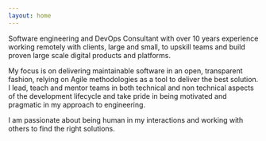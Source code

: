 ```yaml
---
layout: home
---
```


Software engineering and DevOps Consultant with over 10 years experience working remotely with clients, large and small, to upskill teams and build proven large scale digital products and platforms.

My focus is on delivering maintainable software in an open, transparent fashion, relying on Agile methodologies as a tool to deliver the best solution. I lead, teach and mentor teams in both technical and non technical aspects of the development lifecycle and take pride in being motivated and pragmatic in my approach to engineering.

I am passionate about being human in my interactions and working with others to find the right solutions.
